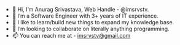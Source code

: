 - 👋 Hi, I’m Anurag Srivastava, Web Handle - @imsrvstv.
- 👀 I’m a Software Engineer with 3+ years of IT experience.
- 🌱 I like to learn/build new things to expand my knowledge base.
- 💞️ I’m looking to collaborate on literally anything programming.
- 📫 You can reach me at - imsrvstv@gmail.com
